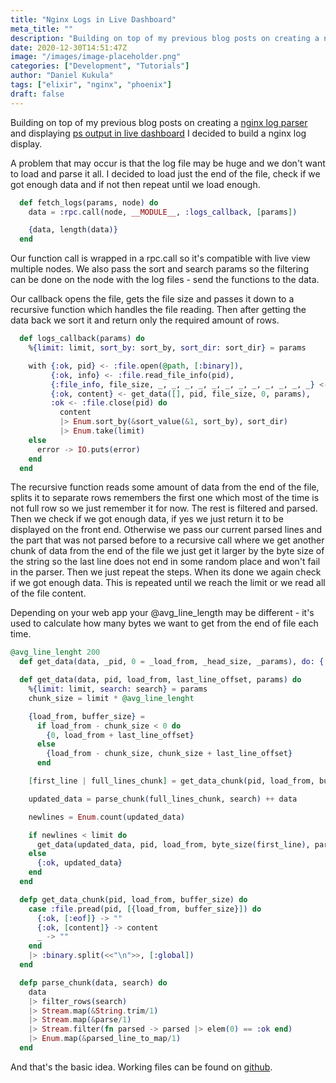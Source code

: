 ```yaml
---
title: "Nginx Logs in Live Dashboard"
meta_title: ""
description: "Building on top of my previous blog posts on creating a nginx log parser and displaying ps output in..."
date: 2020-12-30T14:51:47Z
image: "/images/image-placeholder.png"
categories: ["Development", "Tutorials"]
author: "Daniel Kukula"
tags: ["elixir", "nginx", "phoenix"]
draft: false
---
```


Building on top of my previous blog posts on creating a [nginx log parser](https://dev.to/dkuku/parse-nginx-access-log-with-nimbleparsec-e1l) and displaying [ps output in live dashboard](https://dev.to/dkuku/phoenix-live-dashboard-custom-page-4chj) I decided to build a nginx log display.

A problem that may occur is that the log file may be huge and we don't want to load and parse it all. I decided to load just the end of the file, check if we got enough data and if not then repeat until we load enough.

```elixir
  def fetch_logs(params, node) do
    data = :rpc.call(node, __MODULE__, :logs_callback, [params])

    {data, length(data)}
  end
```

Our function call is wrapped in a rpc.call so it's compatible with live view multiple nodes. We also pass the sort and search params so the filtering can be done on the node with the log files - send the functions to the data.

Our callback opens the file, gets the file size and passes it down to a recursive function which handles the file reading. Then after getting the data back we sort it and return only the required amount of rows.

```elixir
  def logs_callback(params) do
    %{limit: limit, sort_by: sort_by, sort_dir: sort_dir} = params

    with {:ok, pid} <- :file.open(@path, [:binary]),
         {:ok, info} <- :file.read_file_info(pid),
         {:file_info, file_size, _, _, _, _, _, _, _, _, _, _, _, _} <- info,
         {:ok, content} <- get_data([], pid, file_size, 0, params),
         :ok <- :file.close(pid) do
           content
           |> Enum.sort_by(&sort_value(&1, sort_by), sort_dir)
           |> Enum.take(limit)
    else
      error -> IO.puts(error)
    end
  end
```

The recursive function reads some amount of data from the end of the file, splits it to separate rows remembers the first one which most of the time is not full row so we just remember it for now. The rest is filtered and parsed. Then we check if we got enough data, if yes we just return it to be displayed on the front end. Otherwise we pass our current parsed lines and the part that was not parsed before to a recursive call where we get another chunk of data from the end of the file we just get it larger by the byte size of the string so the last line does not end in some random place and won't fail in the parser. Then we just repeat the steps. When its done we again check if we got enough data. This is repeated until we reach the limit or we read all of the file content. 

Depending on your web app your @avg_line_length may be different - it's used to calculate how many bytes we want to get from the end of file each time.   

```elixir
@avg_line_lenght 200
  def get_data(data, _pid, 0 = _load_from, _head_size, _params), do: {:ok, data}

  def get_data(data, pid, load_from, last_line_offset, params) do
    %{limit: limit, search: search} = params
    chunk_size = limit * @avg_line_lenght

    {load_from, buffer_size} =
      if load_from - chunk_size < 0 do
        {0, load_from + last_line_offset}
      else
        {load_from - chunk_size, chunk_size + last_line_offset}
      end

    [first_line | full_lines_chunk] = get_data_chunk(pid, load_from, buffer_size)

    updated_data = parse_chunk(full_lines_chunk, search) ++ data

    newlines = Enum.count(updated_data)

    if newlines < limit do
      get_data(updated_data, pid, load_from, byte_size(first_line), params)
    else
      {:ok, updated_data}
    end
  end

  defp get_data_chunk(pid, load_from, buffer_size) do
    case :file.pread(pid, [{load_from, buffer_size}]) do
      {:ok, [:eof]} -> ""
      {:ok, [content]} -> content
      _ -> ""
    end
    |> :binary.split(<<"\n">>, [:global])
  end

  defp parse_chunk(data, search) do
    data
    |> filter_rows(search)
    |> Stream.map(&String.trim/1)
    |> Stream.map(&parse/1)
    |> Stream.filter(fn parsed -> parsed |> elem(0) == :ok end)
    |> Enum.map(&parsed_line_to_map/1)
  end
```

And that's the basic idea. 
Working files can be found on [github](https://gist.github.com/dkuku/8f7e3fbfadb28430cc52733baea40645).
